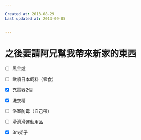 ```yaml
---

Created at: 2013-08-29
Last updated at: 2013-09-05


---
```


# 之後要請阿兄幫我帶來新家的東西


- [ ] 黑金爐
- [ ] 歐噴日本飼料（零食）

- [x] 充電器2個

- [x] 洗衣精

- [ ] 浴室防霉（自己帶）

- [ ] 滑滑滑運動用品

- [x] 3m架子

